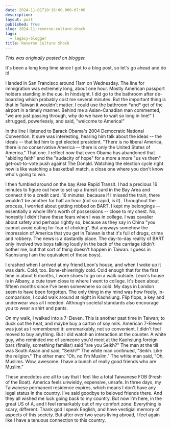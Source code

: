 ```yaml
---
date: 2024-11-01T10:16:00.000-07:00
description: 
layout: post
published: True
slug: 2024-11-reverse-culture-shock
tags:
  - legacy-blogger
title: Reverse Culture Shock
---
```


*This was originally posted on blogger.*

It's been a long long time since I got to a blog post, so let's go ahead and do it!  
  
I landed in San Francisco around 11am on Wednesday. The line for immigration was extremely long, about one hour. Mostly American passport holders standing in the cue. In hindsight, I did go to the bathroom after de-boarding which probably cost me several minutes. But the important thing is that in Taiwan it wouldn't matter. I could use the bathroom \*and\* get of the airport in a timely manner. Behind me a Asian-Canadian man commented, "we are just passing through, why do we have to wait so long in line!" I shrugged, powerlessly, and said, "welcome to America!"   
  
In the line I listened to Barack Obama's 2004 Democratic National Convention. It sure was interesting, hearing him talk about the ideas -- the ideals -- that led him to get elected president. "There is no liberal America, there is no conservative America -- there is only the United States of America." That one. I reflect now that even Obama has abandoned that "abiding faith" and the "audacity of hope" for a more a more "us vs them" get-out-to-vote push against The Donald. Watching the election cycle right now is like watching a basketball match, a close one where you don't know who's going to win.  
  
I then fumbled around on the bay Area Rapid Transit. I had a precious 16 minutes to figure out how to set up a transit card in the Bay Area and connect it to a credit card. 16 minutes, because if I missed the train, there wouldn't be another for half an hour (not so rapid, is it). Throughout the process, I worried about getting robbed on BART. I kept my belongings -- essentially a whole life's worth of possessions -- close to my chest. No, honestly I didn't have these fears when I was in college. I was cavalier about safety and perhaps rightly so, because as they say in China "you cannot avoid eating for fear of choking". But anyways somehow the impression of America that you get in Taiwan is that it's full of drugs, crime and robbery. The news is a dastardly place. The day-to-day reality of BART only involved two boys talking loudly in the back of the carriage (didn't bother me, but that sort of thing doesn't happen in Taiwan. I guess in Kaohsiung I am the equivalent of those boys).  
  
I crashed when I arrived at my friend Leon's house, and when I woke up it was dark. Cold, too. Bone-shiveringly cold. Cold enough that for the first time in about 6 months, I wore shoes to go on a walk outside. Leon's house is in Albany, a cute town close to where I went to college. It's been about fifteen months since I've been somewhere so cold. My days in London seem to have been forgotten. The only thing in my mind was how freely, in-comparison, I could walk around at night in Kaohsiung. Flip flops, a key and underwear was all I needed. Although societal standards also encourage you to wear a shirt and pants.   
  
On my walk, I walked into a 7-Eleven. This is another past time in Taiwan; to duck out the heat, and maybe buy a carton of soy milk. American 7-Eleven was just as I remembered it: unremarkably, not so convenient. I didn't feel moved to buy anything. But I did watch an interaction at the counter. A white guy, who reminded me of someone you'd meet at the Kaohsiung foreign bars (finally, something familiar) said "are you Seikh?" The man at the till was South Asian and said, "Seikh?" The white man continued, "Seikh. Like the religion." The other man: "Oh, no I'm Muslim." The white man said, "Oh, Muslims. Wow, awesome. I have a bunch of really good friends who are Muslim."  
  
These anecdotes are all to say that I feel like a total Taiwanese FOB (Fresh of the Boat). America feels unwieldy, expensive, unsafe. In three days, my Taiwanese permanent residence expires, which means I don't have any legal status in the country. I've said goodbye to beloved friends there. And they all wished me luck going back to my country. But now I'm here, in the great US of A, and I feel remarkably out of my comfort zone. Everything is scary, different. Thank god I speak English, and have vestigial memory of aspects of this society. But after over two years living abroad, I feel again like I have a tenuous connection to this country.   


